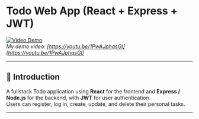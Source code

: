 # Todo Web App (React + Express + JWT)

[![Video Demo](https://img.youtube.com/vi/1PwAJphqsGI/0.jpg)](https://youtu.be/1PwAJphqsGI)  
*My demo video: [https://youtu.be/1PwAJphqsGI](https://youtu.be/1PwAJphqsGI)*

---

## 📌 Introduction

A fullstack Todo application using **React** for the frontend and **Express / Node.js** for the backend, with **JWT** for user authentication.  
Users can register, log in, create, update, and delete their personal tasks.

---
